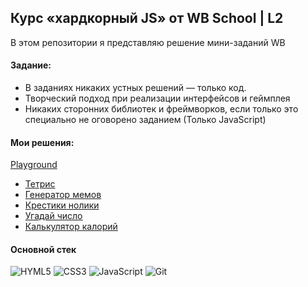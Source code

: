 ## Курс «хардкорный JS» от WB School | L2

В этом репозитории я представляю решение мини-заданий WB

#### Задание:
* В заданиях никаких устных решений — только код. 
* Творческий подход при реализации интерфейсов и геймплея
* Никаких сторонних библиотек и фреймворков, если только это специально не оговорено заданием (Только JavaScript)

#### Мои решения:
<a  href="https://doctorspace.github.io/wb-school-l2/">Playground</a>

* <a href="https://doctorspace.github.io/wb-school-l2/Tetris/src/index.html">Тетрис</a>
* <a href="https://doctorspace.github.io/wb-school-l2/Meme-generator/src/index.html">Генератор мемов</a>
* <a href="https://doctorspace.github.io/wb-school-l2/TicTacToe/src/index.html">Крестики нолики</a>
* <a href="https://doctorspace.github.io/wb-school-l2/Guess-The-Number/src/index.html">Угадай число</a>
* <a href="https://doctorspace.github.io/wb-school-l2/Calorie-Сalculator/src/index.html">Калькулятор калорий</a>

#### Основной стек
![HYML5](https://img.shields.io/badge/HTML5-191933?style=for-the-badge&logo=html5&logoColor=white) 
![CSS3](https://img.shields.io/badge/CSS3-191933?style=for-the-badge&logo=css3&logoColor=white)
![JavaScript](https://img.shields.io/badge/JavaScript-191933?style=for-the-badge&logo=javascript&logoColor=F7DF1E)
![Git](https://img.shields.io/badge/GIT-191933?style=for-the-badge&logo=git&logoColor=white)
